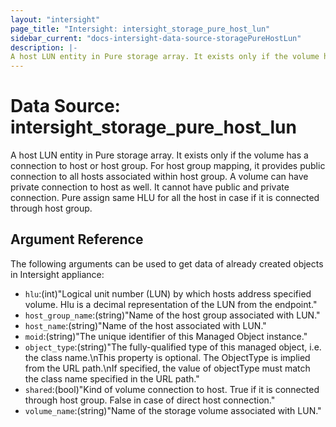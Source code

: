 ```yaml
---
layout: "intersight"
page_title: "Intersight: intersight_storage_pure_host_lun"
sidebar_current: "docs-intersight-data-source-storagePureHostLun"
description: |-
A host LUN entity in Pure storage array. It exists only if the volume has a connection to host or host group. For host group mapping, it provides public connection to all hosts associated within host group. A volume can have private connection to host as well. It cannot have public and private connection. Pure assign same HLU for all the host in case if it is connected through host group.
---
```


# Data Source: intersight_storage_pure_host_lun
A host LUN entity in Pure storage array. It exists only if the volume has a connection to host or host group. For host group mapping, it provides public connection to all hosts associated within host group. A volume can have private connection to host as well. It cannot have public and private connection. Pure assign same HLU for all the host in case if it is connected through host group.
## Argument Reference
The following arguments can be used to get data of already created objects in Intersight appliance:
* `hlu`:(int)"Logical unit number (LUN) by which hosts address specified volume. Hlu is a decimal representation of the LUN from the endpoint."
* `host_group_name`:(string)"Name of the host group associated with LUN."
* `host_name`:(string)"Name of the host associated with LUN."
* `moid`:(string)"The unique identifier of this Managed Object instance."
* `object_type`:(string)"The fully-qualified type of this managed object, i.e. the class name.\nThis property is optional. The ObjectType is implied from the URL path.\nIf specified, the value of objectType must match the class name specified in the URL path."
* `shared`:(bool)"Kind of volume connection to host. True if it is connected through host group. False in case of direct host connection."
* `volume_name`:(string)"Name of the storage volume associated with LUN."
